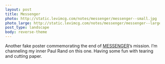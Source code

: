```yaml
---
layout: post
title: Messenger
photo: http://static.levimcg.com/notes/messenger/messenger--small.jpg
photo_large: http://static.levimcg.com/notes/messenger/messenger--large.jpg
post_type: landscape
body: reverse-theme
---
```

Another fake poster commemorating the end of [MESSENGER](https://en.wikipedia.org/wiki/MESSENGER)’s mission. I’m channeling my inner Paul Rand on this one. Having some fun with tearing and cutting paper.
